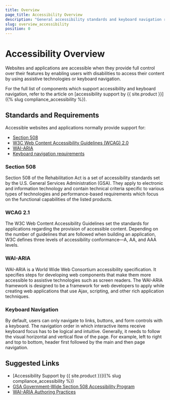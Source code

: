 ```yaml
---
title: Overview
page_title: Accessibility Overview
description: "General accessibility standards and keyboard navigation requirements for web applications and their support by {{ site.product }}."
slug: overview_accessibility
position: 0
---
```


# Accessibility Overview

Websites and applications are accessible when they provide full control over their features by enabling users with disabilities to access their content by using assistive technologies or keyboard navigation.

For the full list of components which support accessibility and keyboard navigation, refer to the article on [accessibility support by {{ site.product }}]({% slug compliance_accessibility %}).

## Standards and Requirements

Accessible websites and applications normally provide support for:

* [Section 508](#section-508)
* [W3C Web Content Accessibility Guidelines (WCAG) 2.0](#wcag-21)
* [WAI-ARIA](#wai-aria)
* [Keyboard navigation requirements](#keyboard-navigation)

### Section 508

Section 508 of the Rehabilitation Act is a set of accessibility standards set by the U.S. General Services Administration (GSA). They apply to electronic and information technology and contain technical criteria specific to various types of technologies and performance-based requirements which focus on the functional capabilities of the listed products.

### WCAG 2.1

The W3C Web Content Accessibility Guidelines set the standards for applications regarding the provision of accessible content. Depending on the number of guidelines that are followed when building an application, W3C defines three levels of accessibility conformance&mdash;A, AA, and AAA levels.

### WAI-ARIA

WAI-ARIA is a World Wide Web Consortium accessibility specification. It specifies steps for developing web components that make them more accessible to assistive technologies such as screen readers. The WAI-ARIA framework is designed to be a framework for web developers to apply while creating web applications that use Ajax, scripting, and other rich application techniques.

### Keyboard Navigation

By default, users can only navigate to links, buttons, and form controls with a keyboard. The navigation order in which interactive items receive keyboard focus has to be logical and intuitive. Generally, it needs to follow the visual horizontal and vertical flow of the page. For example, left to right and top to bottom, header first followed by the main and then page navigation.

## Suggested Links

* [Accessibility Support by {{ site.product }}]({% slug compliance_accessibility %})
* [GSA Government-Wide Section 508 Accessibility Program](https://www.access-board.gov/the-board/laws/rehabilitation-act-of-1973#508)
* [WAI-ARIA Authoring Practices](https://www.w3.org/TR/wai-aria-practices/)
